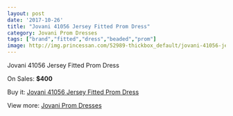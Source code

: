 ```yaml
---
layout: post
date: '2017-10-26'
title: "Jovani 41056 Jersey Fitted Prom Dress"
category: Jovani Prom Dresses
tags: ["brand","fitted","dress","beaded","prom"]
image: http://img.princessan.com/52989-thickbox_default/jovani-41056-jersey-fitted-prom-dress.jpg
---
```

Jovani 41056 Jersey Fitted Prom Dress

On Sales: **$400**
<a href="https://www.princessan.com/en/jovani-prom-dresses/23869-jovani-41056-jersey-fitted-prom-dress.html"><amp-img layout="responsive" width="600" height="600" src="//img.princessan.com/52989-thickbox_default/jovani-41056-jersey-fitted-prom-dress.jpg" alt="Jovani 41056 Jersey Fitted Prom Dress 0" /></a>
<a href="https://www.princessan.com/en/jovani-prom-dresses/23869-jovani-41056-jersey-fitted-prom-dress.html"><amp-img layout="responsive" width="600" height="600" src="//img.princessan.com/52990-thickbox_default/jovani-41056-jersey-fitted-prom-dress.jpg" alt="Jovani 41056 Jersey Fitted Prom Dress 1" /></a>

Buy it: [Jovani 41056 Jersey Fitted Prom Dress](https://www.princessan.com/en/jovani-prom-dresses/23869-jovani-41056-jersey-fitted-prom-dress.html "Jovani 41056 Jersey Fitted Prom Dress")

View more: [Jovani Prom Dresses](https://www.princessan.com/en/207-jovani-prom-dresses "Jovani Prom Dresses")